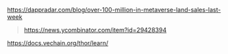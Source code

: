 https://dappradar.com/blog/over-100-million-in-metaverse-land-sales-last-week
> https://news.ycombinator.com/item?id=29428394

https://docs.vechain.org/thor/learn/